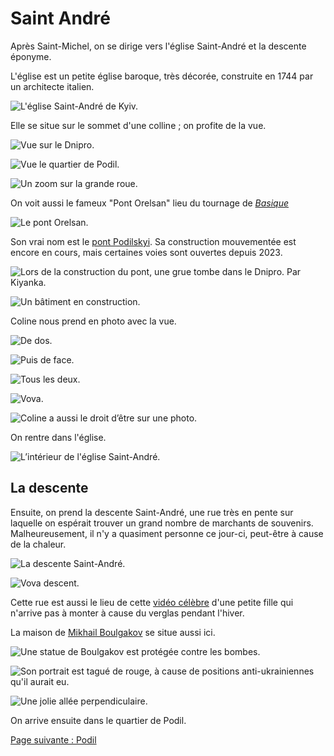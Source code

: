 # Saint André

Après Saint-Michel, on se dirige vers l'église Saint-André et la descente
éponyme.

L'église est un petite église baroque, très décorée, construite en 1744 par un
architecte italien.

![L'église Saint-André de Kyiv.](images/kyiv/p4/saint_andre/saint_andre_exterieur.jpg)

Elle se situe sur le sommet d'une colline ; on profite de la vue.

![Vue sur le Dnipro.](images/kyiv/p4/saint_andre/dnipro.jpg)

![Vue le quartier de Podil.](images/kyiv/p4/saint_andre/podil.jpg)

![Un zoom sur la grande roue.](images/kyiv/p4/saint_andre/roue.jpg)

On voit aussi le fameux "Pont Orelsan" lieu du tournage de [_Basique_](https://www.youtube.com/watch?v=2bjk26RwjyU)

![Le pont Orelsan.](images/kyiv/p4/saint_andre/pont_orelsan.jpg)

Son vrai nom est le [pont
Podilskyi](https://fr.wikipedia.org/wiki/Pont_Podilskyi). Sa construction
mouvementée est encore en cours, mais certaines voies sont ouvertes depuis 2023.

![Lors de la construction du pont, une grue tombe dans le Dnipro. Par Kiyanka.](images/kyiv/p4/saint_andre/pont_accident.jpg)

![Un bâtiment en construction.](images/kyiv/p4/saint_andre/construction.jpg)

Coline nous prend en photo avec la vue.

![De dos.](images/kyiv/p4/saint_andre/tous_vue_de_dos.jpg)

![Puis de face.](images/kyiv/p4/saint_andre/tous_vue.jpg)

![Tous les deux.](images/kyiv/p4/saint_andre/emile_antonina_vue.jpg)

![Vova.](images/kyiv/p4/saint_andre/vova_vue.jpg)

![Coline a aussi le droit d’être sur une photo.](images/kyiv/p4/saint_andre/coline.jpg)

On rentre dans l'église.

![L’intérieur de l'église Saint-André.](images/kyiv/p4/saint_andre/saint_andre_interieur.jpg)

## La descente

Ensuite, on prend la descente Saint-André, une rue très en pente sur laquelle on
espérait trouver un grand nombre de marchants de souvenirs. Malheureusement, il
n'y a quasiment personne ce jour-ci, peut-être à cause de la chaleur.

![La descente Saint-André.](images/kyiv/p4/saint_andre/descente_saint_andre.jpg)

![Vova descent.](images/kyiv/p4/saint_andre/vova.jpg)

Cette rue est aussi le lieu de cette [vidéo
célèbre](https://www.youtube.com/watch?v=qHje5AhgV6E) d'une petite fille qui
n'arrive pas à monter à cause du verglas pendant l'hiver.

La maison de [Mikhail Boulgakov](https://fr.wikipedia.org/wiki/Mikha%C3%AFl_Boulgakov)
se situe aussi ici.

![Une statue de Boulgakov est protégée contre les bombes.](images/kyiv/p4/saint_andre/boulgakov_protection.jpg)

![Son portrait est tagué de rouge, à cause de positions anti-ukrainiennes qu'il aurait eu.](images/kyiv/p4/saint_andre/boulgakov.jpg)

![Une jolie allée perpendiculaire.](images/kyiv/p4/saint_andre/allee.jpg)

On arrive ensuite dans le quartier de Podil.

[Page suivante : Podil](kyiv_4_podil.md)
